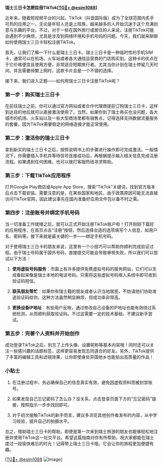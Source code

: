 **瑞士三日卡怎麽註冊TikTok[[TG💪+ @esim1088](https://t.me/s/esim1088)]**

近年来，随着短视频平台的兴起，TikTok（抖音国际版）成为了全球范围内炙手可热的应用之一。无论是年轻人还是上班族，越来越多的人开始沉迷于这个充满创意与乐趣的平台。不过，对于一些在国外旅行或居住的人来说，注册TikTok可能会遇到不少麻烦，尤其是涉及到网络环境和手机号码的问题。今天，我们就来聊聊如何使用瑞士三日卡轻松注册TikTok。

首先，让我们了解一下什么是瑞士三日卡。瑞士三日卡是一种临时性的手机SIM卡，通常可以在机场、火车站或者各大通信运营商的门店购买到。这种卡的优点在于它价格便宜且使用方便，非常适合短期旅行者。尤其当你计划在瑞士停留几天时间，并且需要频繁上网时，这款卡片会是一个不错的选择。

接下来，我们进入正题——如何用瑞士三日卡注册TikTok呢？

### 第一步：购买瑞士三日卡

在前往瑞士之前，你可以通过官方网站或者合作代理商提前订购瑞士三日卡，这样到达目的地后就可以直接激活使用了。当然，如果你到了瑞士再买也没问题，各大城市的机场、火车站以及一些大型商场里都有销售点。记得选择支持数据流量服务的套餐，因为TikTok需要稳定的网络连接才能正常使用。

### 第二步：激活你的瑞士三日卡

拿到新买的瑞士三日卡之后，按照说明书上的步骤进行操作即可完成激活。一般情况下，你需要插入手机并等待信号连接成功后，再根据提示输入相关信息完成注册流程。如果遇到任何困难，也可以拨打客服热线寻求帮助。

### 第三步：下载TikTok应用程序

打开Google Play商店或Apple App Store，搜索“TikTok”关键词，找到官方版本后点击下载安装。需要注意的是，在某些国家和地区，由于政策原因可能无法直接访问TikTok官网，因此建议事先在国内准备好应用文件包以备不时之需。

### 第四步：注册账号并绑定手机号码

当一切准备工作就绪之后，就可以正式开始注册TikTok账户啦！打开刚刚下载好的应用程序，在首页点击“注册”按钮，然后选择合适的选项填写个人信息，如用户名、密码等。接下来就是最关键的一步——绑定手机号码。

对于使用瑞士三日卡的朋友来说，这里有一个小技巧可以帮助你顺利完成验证过程。由于瑞士号码属于国外号码，直接提交可能会导致审核失败，所以我们可以尝试以下方法：

1. **使用虚拟号码服务**：市面上有许多提供免费虚拟号码的服务网站，它们可以生成看起来像是瑞士本地的电话号码。只需将这些虚拟号码填入系统中即可收到验证码短信。
   
2. **联系朋友帮忙**：如果你有瑞士籍的朋友或者认识当地居民，不妨请他们协助发送验证码给你。这种方法虽然稍显麻烦，但成功率非常高。

3. **更换设备IP地址**：有些用户反映，通过修改自己设备的IP地址也能有效绕过系统检测，从而顺利获取验证码。不过这需要一定的技术基础，不建议新手尝试。

### 第五步：完善个人资料并开始创作

成功登录TikTok之后，别忘了上传头像、设置昵称等基本内容哦！同时还可以关注一些感兴趣的话题标签，这样更容易发现志同道合的好友。另外，TikTok提供了丰富的编辑工具和滤镜效果，让你即使身处异国他乡也能拍出高质量的作品！

### 小贴士

1. 在注册过程中，务必确保自己的信息真实有效，避免因虚假资料而被封禁账号。
   
2. 如果发现自己忘记密码了怎么办？没关系，点击登录页面下方的“忘记密码”链接，按照指示一步步找回即可。

3. 对于初次接触TikTok的新手而言，建议多浏览其他创作者发布的内容，从中学习经验，提升自己的拍摄水平。

总之，借助瑞士三日卡的帮助，即使是第一次来到瑞士旅游的朋友也能够轻松地注册并使用TikTok这一社交平台。希望这篇指南对你有所帮助，祝大家都能在瑞士度过一段愉快难忘的时光！记得带上瑞士三日卡哦，它会让你的旅程更加便捷有趣。

[[TG💪+ @esim1088](https://t.me/s/esim1088) ![Image](https://i.postimg.cc/4NQfJmqS/Snipaste-2025-05-13-00-14-12.png)]